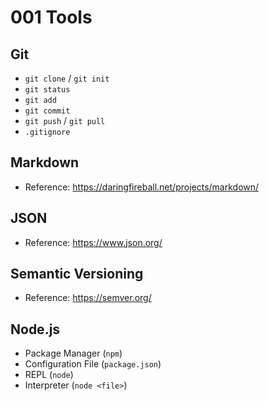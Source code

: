 001 Tools
=========

Git
---

  * `git clone` / `git init`
  * `git status`
  * `git add`
  * `git commit`
  * `git push` / `git pull`
  * `.gitignore`

Markdown
--------

  * Reference: <https://daringfireball.net/projects/markdown/>

JSON
----

  * Reference: <https://www.json.org/>

Semantic Versioning
-------------------

  * Reference: <https://semver.org/>

Node.js
-------

  * Package Manager (`npm`)
  * Configuration File (`package.json`)
  * REPL (`node`)
  * Interpreter (`node <file>`)